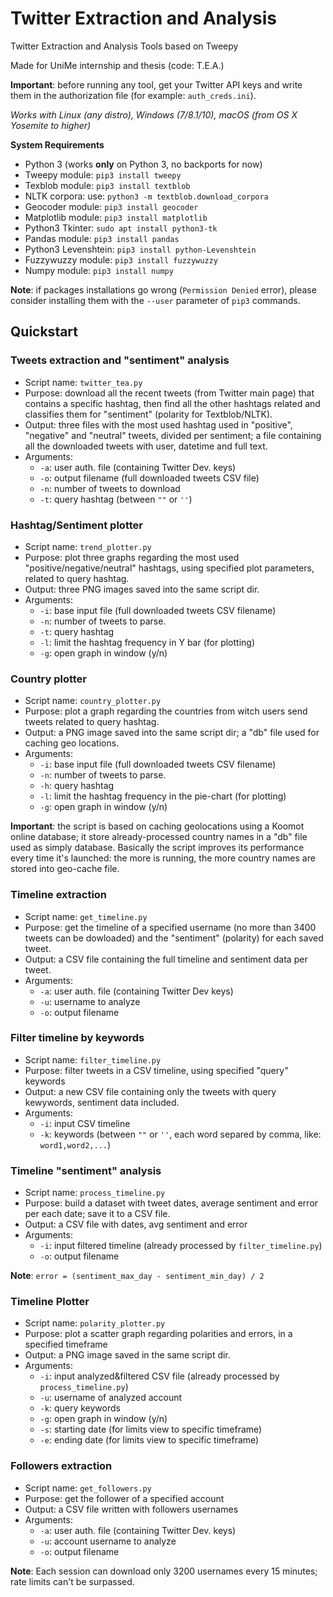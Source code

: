 # Twitter Extraction and Analysis
Twitter Extraction and Analysis Tools based on Tweepy

Made for UniMe internship and thesis (code: T.E.A.)

**Important**: before running any tool, get your Twitter API keys and write them in the authorization file (for example: `auth_creds.ini`).

_Works with Linux (any distro), Windows (7/8.1/10), macOS (from OS X Yosemite to higher)_

**System Requirements**
- Python 3 (works **only** on Python 3, no backports for now)
- Tweepy module: `pip3 install tweepy`
- Texblob module: `pip3 install textblob`
- NLTK corpora: use: `python3 -m textblob.download_corpora`
- Geocoder module: `pip3 install geocoder`
- Matplotlib module: `pip3 install matplotlib`
- Python3 Tkinter: `sudo apt install python3-tk`
- Pandas module: `pip3 install pandas`
- Python3 Levenshtein: `pip3 install python-Levenshtein`
- Fuzzywuzzy module: `pip3 install fuzzywuzzy`
- Numpy module: `pip3 install numpy`

**Note**: if packages installations go wrong (`Permission Denied` error), please consider installing them with the `--user` parameter of `pip3` commands.

## Quickstart

### Tweets extraction and "sentiment" analysis
- Script name: `twitter_tea.py`
- Purpose: download all the recent tweets (from Twitter main page) that contains a specific hashtag, then find all the other hashtags related and classifies them for "sentiment" (polarity for Textblob/NLTK). 
- Output: three files with the most used hashtag used in "positive", "negative" and "neutral" tweets, divided per sentiment; a file containing all the downloaded tweets with user, datetime and full text.
- Arguments: 
	- `-a`: user auth. file (containing Twitter Dev. keys)
	- `-o`: output filename (full downloaded tweets CSV file)
	- `-n`: number of tweets to download
	- `-t`: query hashtag (between `""` or `''`)

### Hashtag/Sentiment plotter
- Script name: `trend_plotter.py`
- Purpose: plot three graphs regarding the most used "positive/negative/neutral" hashtags, using specified plot parameters, related to query hashtag.
- Output: three PNG images saved into the same script dir.
- Arguments:
	- `-i`: base input file (full downloaded tweets CSV filename)
	- `-n`: number of tweets to parse.
	- `-t`: query hashtag
	- `-l`: limit the hashtag frequency in Y bar (for plotting)
	- `-g`: open graph in window (y/n)

### Country plotter
- Script name: `country_plotter.py`
- Purpose: plot a graph regarding the countries from witch users send tweets related to query hashtag.
- Output: a PNG image saved into the same script dir; a "db" file used for caching geo locations.
- Arguments:
	- `-i`: base input file (full downloaded tweets CSV filename)
	- `-n`: number of tweets to parse.  
	- `-h`: query hashtag
	- `-l`: limit the hashtag frequency in the pie-chart (for plotting)
	- `-g`: open graph in window (y/n)

**Important**: the script is based on caching geolocations using a Koomot online database; it store already-processed country names in a "db" file used as simply database. 
Basically the script improves its performance every time it's launched: the more is running, the more country names are stored into geo-cache file.

### Timeline extraction
- Script name: `get_timeline.py`
- Purpose: get the timeline of a specified username (no more than 3400 tweets can be dowloaded) and the "sentiment" (polarity) for each saved tweet.
- Output: a CSV file containing the full timeline and sentiment data per tweet.
- Arguments:
	- `-a`: user auth. file (containing Twitter Dev keys)
	- `-u`: username to analyze
	- `-o`: output filename

### Filter timeline by keywords
- Script name: `filter_timeline.py`
- Purpose: filter tweets in a CSV timeline, using specified "query" keywords
- Output: a new CSV file containing only the tweets with query kewywords, sentiment data included.
- Arguments:
	- `-i`: input CSV timeline
	- `-k`: keywords (between `""` or `''`, each word separed by comma, like: `word1,word2,...`)

### Timeline "sentiment" analysis
- Script name: `process_timeline.py`
- Purpose: build a dataset with tweet dates, average sentiment and error per each date; save it to a CSV file.
- Output: a CSV file with dates, avg sentiment and error
- Arguments:
	- `-i`: input filtered timeline (already processed by `filter_timeline.py`)
	- `-o`: output filename

**Note**: `error = (sentiment_max_day - sentiment_min_day) / 2`

### Timeline Plotter
- Script name: `polarity_plotter.py`
- Purpose: plot a scatter graph regarding polarities and errors, in a specified timeframe
- Output: a PNG image saved in the same script dir.
- Arguments:
	- `-i`: input analyzed&filtered CSV file (already processed by `process_timeline.py`)
	- `-u`: username of analyzed account
	- `-k`: query keywords
	- `-g`: open graph in window (y/n)
	- `-s`: starting date (for limits view to specific timeframe)
	- `-e`: ending date (for limits view to specific timeframe)

### Followers extraction
- Script name: `get_followers.py`
- Purpose: get the follower of a specified account
- Output: a CSV file written with followers usernames
- Arguments:
	- `-a`: user auth. file (containing Twitter Dev. keys)
	- `-u`: account username to analyze
	- `-o`: output filename

**Note**: Each session can download only 3200 usernames every 15 minutes; rate limits can't be surpassed.
